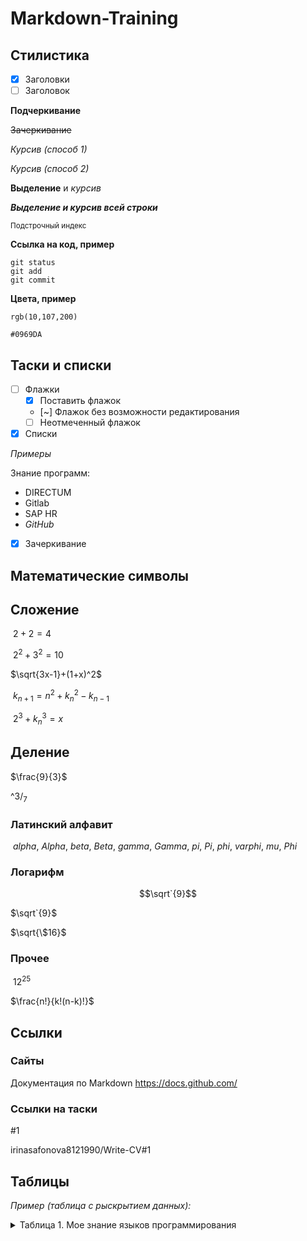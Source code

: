 # Markdown-Training
## Стилистика 
- [x] Заголовки
- [ ] Заголовок

**Подчеркивание**

~~Зачеркивание~~

_Курсив (способ 1)_

*Курсив (способ 2)*

**Выделение** и _курсив_

***Выделение и курсив всей строки***

<sub>Подстрочный индекс<sub>

**Ссылка на код, пример**
```
git status
git add
git commit
```
**Цвета, пример**
  
`rgb(10,107,200)`
  
`#0969DA`
  
## Таски и списки
- [ ] Флажки
  - [x] Поставить флажок
  - [~] Флажок без возможности редактирования
  - [ ] Неотмеченный флажок
- [x] Списки

*Примеры*

Знание программ:
* DIRECTUM
* Gitlab
* SAP HR
* *GitHub*

- [x] Зачеркивание 

## Математические символы
<!--Добавить новык символы--> 
## Сложение
$\ 2+2=4$

$\ 2^2+3^2=10$

$\sqrt{3x-1}+(1+x)^2$

$\ k_{n+1} = n^2 + k_n^2 - k_{n-1}$

$\ 2^3 + k_n^3 = x$

## Деление

$\frac{9}{3}$

$\^3/_7$

### Латинский алфавит
$\ alpha, \ Alpha, \ beta, \ Beta, \ gamma, \ Gamma, \ pi, \ Pi, \ phi, \ varphi, \ mu, \ Phi$
### Логарифм
```math
\sqrt`{9}
```
$\sqrt`{9}$

$\sqrt{\$16}$

### Прочее

$\ 12^{25}$

$\frac{n!}{k!(n-k)!}$

## Ссылки
### Сайты
Документация по Markdown https://docs.github.com/ 

### Ссылки на таски

#1

irinasafonova8121990/Write-CV#1

## Таблицы

*Пример (таблица с рыскрытием данных):*

<details>

<summary>Таблица 1. Мое знание языков программирования</summary>

Язык   | Да/Нет |
----------:| ------- |
Javascript | Нет     |
Python     | Нет     |
SQL       | Нет     |
    
<details>

*Пример (простое оформление):*

Таблица 2. Мое знание языков программирования
Язык        | Да/Нет |
----------:| ------- |
Javascript | Нет     |
Python     | Нет     |
 SQL       | Нет     |
  
 <!--Решить проблемы с таблицей--> 
  
## Цитаты  
 
*Пример*:
---
> Python-это язык компьютерного программирования, часто используемый для создания веб-сайтов и программного обеспечения, автоматизации задач и проведения анализа 
> данных.
  
— IQBI (Сайт vc.ru)
